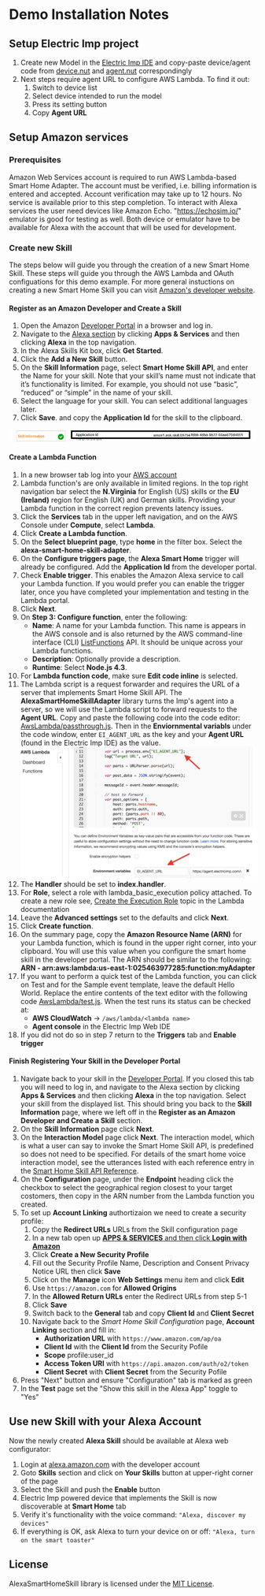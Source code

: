 # Demo Installation Notes

## Setup Electric Imp project

1. Create new Model in the [Electric Imp IDE](https://ide.electricimp.com) and copy-paste device/agent code from [device.nut](device.nut) and [agent.nut](agent.nut) correspondingly
2. Next steps require agent URL to configure AWS Lambda. To find it out:
    1. Switch to device list
    2. Select device intended to run the model
    3. Press its setting button
    4. Copy **Agent URL**

## Setup Amazon services

### Prerequisites

Amazon Web Services account is required to run AWS Lambda-based Smart Home Adapter.  The account must be verified, i.e. billing information is entered and accepted.  Account verification may take up to 12 hours.  No service is available prior to this step completion.
To interact with Alexa services the user need devices like Amazon Echo.  "https://echosim.io/" emulator is good for testing as well. Both device or emulator have to be available for Alexa with the account that will be used for development.

### Create new Skill

The steps below will guide you through the creation of a new Smart Home Skill. These steps will guide you through the AWS Lambda and OAuth configuations for this demo example. For more general instuctions on creating a new Smart Home Skill you can visit [Amazon's developer website](https://developer.amazon.com/public/solutions/alexa/alexa-skills-kit/docs/steps-to-create-a-smart-home-skill).

#### Register as an Amazon Developer and Create a Skill

1. Open the Amazon [Developer Portal](https://developer.amazon.com/home.html) in a browser and log in.
2. Navigate to the [Alexa section](https://developer.amazon.com/edw/home.html#/)
by clicking **Apps & Services** and then clicking **Alexa** in the top navigation.
3. In the Alexa Skills Kit box, click **Get Started**.
4. Click the **Add a New Skill** button.
5. On the **Skill Information** page, select **Smart Home Skill API**, and enter the Name for your skill.
Note that your skill’s name must not indicate that it’s functionality is limited.
For example, you should not use “basic”, “reduced” or “simple” in the name of your skill.
6. Select the language for your skill. You can select additional languages later.
7. Click **Save**. and copy the **Application Id** for the skill to the clipboard.

![Application Id](images/applicationid.png)

#### Create a Lambda Function

1. In a new browser tab log into your [AWS account](https://aws.amazon.com/console/)
2. Lambda function's are only available in limited regions.  In the top right navigation bar select the **N.Virginia** for English (US) skills or the **EU (Ireland)** region for English (UK) and German skills. Providing your Lambda function in the correct region prevents latency issues.
3. Click the **Services** tab in the upper left navigation, and on the AWS Console under **Compute**, select **Lambda**.
4. Click **Create a Lambda function**.
5. On the **Select blueprint page**, type **home** in the filter box. Select the **alexa-smart-home-skill-adapter**.
6. On the **Configure triggers page**, the **Alexa Smart Home** trigger will already be configured. Add the **Application Id** from the developer portal.
7. Check **Enable trigger**. This enables the Amazon Alexa service to call your Lambda function. If you would prefer you can enable the trigger later, once you have completed your implementation and testing in the Lambda portal.
8. Click **Next**.
9. On **Step 3: Configure function**, enter the following:
    * **Name**: A name for your Lambda function. This name is appears in the AWS console and is also returned by the
    AWS command-line interface (CLI) [ListFunctions](http://docs.aws.amazon.com/lambda/latest/dg/API_ListFunctions.html) API.
    It should be unique across your Lambda functions.
    * **Description**: Optionally provide a description.
    * **Runtime**: Select **Node.js 4.3**.
10. For **Lambda function code**, make sure **Edit code inline** is selected.
11. The Lambda script is a request forwarder and requires the URL of a server that implements Smart Home Skill API. The **AlexaSmartHomeSkillAdapter** library turns the Imp's agent into a server, so we will use the Lambda script to forward requests to the **Agent URL**. Copy and paste the following code into the code editor: [AwsLambda/passthrough.js](../AwsLambda/passthrough.js). Then in the **Enviornmental variabls** under the code window, enter `EI_AGENT_URL` as the key and your **Agent URL** (found in the Electric Imp IDE) as the value.
![Agent URL](./images/agent-url.png)
12. The **Handler** should be set to **index.handler**.
13. For **Role**, select a role with lambda_basic_execution policy attached.
To create a new role see,
[Create the Execution Role](http://docs.aws.amazon.com/lambda/latest/dg/with-s3-example-create-iam-role.html)
topic in the Lambda documentation
14. Leave the **Advanced settings** set to the defaults and click **Next**.
15. Click **Create function**.
16. On the summary page, copy the **Amazon Resource Name (ARN)** for your Lambda function, which is found in the upper
right corner, into your clipboard. You will use this value when you configure the smart home skill in the developer
portal. The ARN should be similar to the following:  **ARN - arn:aws:lambda:us-east-1:025463977285:function:myAdapter**
17. If you want to perform a quick test of the Lambda function, you can click on Test and for the
Sample event template, leave the default Hello World. Replace the entire contents of the text editor with the
following code [AwsLambda/test.js](../AwsLambda/test.js). When the test runs its status can be checked at:
    * **AWS CloudWatch** -> `/aws/lambda/<lambda name>`
    * **Agent console** in the Electric Imp Web IDE
18. If you did not do so in step 7 return to the **Triggers** tab and **Enable trigger**

#### Finish Registering Your Skill in the Developer Portal

1. Navigate back to your skill in the [Developer Portal](https://developer.amazon.com/home.html). If you closed this tab you will need to log in, and navigate to the Alexa section by clicking **Apps & Services** and then clicking **Alexa** in the top navigation. Select your skill from the displayed list. This should bring you back to the **Skill Information** page, where we left off in the **Register as an Amazon Developer and Create a Skill** section.
2. On the **Skill Information** page click **Next**.
3. On the **Interaction Model** page click **Next**. The interaction model, which is what a user can say to invoke the Smart
Home Skill API, is predefined so does not need to be specified. For details of the smart home voice interaction model,
see the utterances listed with each reference entry in the
[Smart Home Skill API Reference](https://developer.amazon.com/public/solutions/alexa/alexa-skills-kit/docs/smart-home-skill-api-reference).
4. On the **Configuration** page, under the **Endpoint** heading click the checkbox to select the geographical region closest to your target costomers, then copy in the ARN number from the Lambda function you created.
5. To set up **Account Linking** authortizaion we need to create a security profile:
    1. Copy the **Redirect URLs** URLs from the Skill configuration page
    2. In a new tab open up [**APPS & SERVICES** and then click **Login with Amazon**](https://developer.amazon.com/lwa/sp/overview.html)
    3. Click **Create a New Security Profile**
    4. Fill out the Security Profile Name, Description and Consent Privacy Notice URL then click **Save**
    5. Click on the **Manage** icon **Web Settings** menu item and click **Edit**
    6. Use `https://amazon.com` for **Allowed Origins**
    7. In the **Allowed Return URLs** enter the Redirect URLs from step 5-1
    8. Click **Save**
    9. Switch back to the **General** tab and copy **Client Id** and **Client Secret**
    9. Navigate back to the *Smart Home Skill Configuration* page, **Account Linking** section and fill in:
        * **Authorization URL** with `https://www.amazon.com/ap/oa`
        * **Client Id** with the **Client Id** from the Security Pofile
        * **Scope** profile:user_id
        * **Access Token URI** with `https://api.amazon.com/auth/o2/token`
        * **Client Secret** with **Client Secret** from the Security Pofile
6. Press "Next" button and ensure "Configuration" tab is marked as green
7. In the **Test** page set the "Show this skill in the Alexa App" toggle to "Yes"

## Use new Skill with your Alexa Account

Now the newly created **Alexa Skill** should be available at Alexa web configurator:

1. Login at [alexa.amazon.com](https://alexa.amazon.com) with the developer account
2. Goto **Skills** section and click on **Your Skills** button at upper-right corner of the page
3. Select the Skill and push the **Enable** button
4. Electric Imp powered device that implements the Skill is now discoverable at **Smart Home** tab
5. Verify it's functionality with the voice command: `"Alexa, discover my devices"`
6. If everything is OK, ask Alexa to turn your device on or off: `"Alexa, turn on the smart toaster"`

## License

AlexaSmartHomeSkill library is licensed under the [MIT License](../LICENSE).

